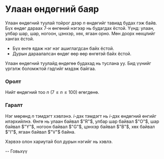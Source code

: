 Улаан өндөгний баяр
===================
Улаан өндөгний туулай тойрог дээр $n$ өндөгийг тавиад будах гэж байв. Бүх өндөг дараах $7$-н өнгөний нэгээр нь будагдах ёстой. Үүнд: улаан, улбар шар, шар, ногоон, цэнхэр, хөх, ягаан орно. Мөн доорх нөхцлийг хангах ёстой.

- Бүх өнгө ядаж нэг нэг ашиглагдсан байх ёстой.
- Дурын дараалалсан өндөг өөр өөр өнгөтэй байх ёстой. 

Улаан өндөгний туулайд өндөгөө будахад нь туслана уу. Бид үүнийг үргэлж боломжтой гэдгийг мэдэж байгаа.


### Оролт
Нийт өндөгний тоо $n$ ($7 ≤ n ≤ 100$) өгөгдөнө.


### Гаралт
Нэг мөрөнд $n$ тэмдэгт хэвлэнэ. $i$-дэх тэмдэгт нь $i$-дэх өндөгний өнгийг илэрхийлнэ. Өнгө нь улаан байвал $"R"$, улбар шар байвал $"O"$, шар байвал $"Y"$, ногоон байвал $"G"$, цэнхэр байвал $"B"$, хөх байвал $"I"$, ягаан байвал $"V"$ байна.

Хэрвээ олон хариутай бол дурын нэгийг нь хэвлэ.

-- Говьхүү
